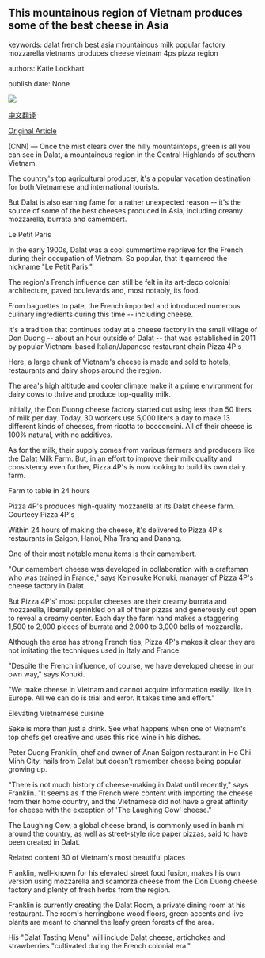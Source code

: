 ## This mountainous region of Vietnam produces some of the best cheese in Asia

keywords: dalat french best asia mountainous milk popular factory mozzarella vietnams produces cheese vietnam 4ps pizza region

authors: Katie Lockhart

publish date: None

![](https://cdn.cnn.com/cnnnext/dam/assets/200601131900-img-9865-super-tease.jpg)

[中文翻译](This%20mountainous%20region%20of%20Vietnam%20produces%20some%20of%20the%20best%20cheese%20in%20Asia_zh.md)

[Original Article](https://edition.cnn.com/travel/article/vietnam-cheese-dalat/index.html)

(CNN) — Once the mist clears over the hilly mountaintops, green is all you can see in Dalat, a mountainous region in the Central Highlands of southern Vietnam.

The country's top agricultural producer, it's a popular vacation destination for both Vietnamese and international tourists.

But Dalat is also earning fame for a rather unexpected reason -- it's the source of some of the best cheeses produced in Asia, including creamy mozzarella, burrata and camembert.

Le Petit Paris

In the early 1900s, Dalat was a cool summertime reprieve for the French during their occupation of Vietnam. So popular, that it garnered the nickname "Le Petit Paris."

The region's French influence can still be felt in its art-deco colonial architecture, paved boulevards and, most notably, its food.

From baguettes to pate, the French imported and introduced numerous culinary ingredients during this time -- including cheese.

It's a tradition that continues today at a cheese factory in the small village of Don Duong -- about an hour outside of Dalat -- that was established in 2011 by popular Vietnam-based Italian/Japanese restaurant chain Pizza 4P's

Here, a large chunk of Vietnam's cheese is made and sold to hotels, restaurants and dairy shops around the region.

The area's high altitude and cooler climate make it a prime environment for dairy cows to thrive and produce top-quality milk.

Initially, the Don Duong cheese factory started out using less than 50 liters of milk per day. Today, 30 workers use 5,000 liters a day to make 13 different kinds of cheeses, from ricotta to bocconcini. All of their cheese is 100% natural, with no additives.

As for the milk, their supply comes from various farmers and producers like the Dalat Milk Farm. But, in an effort to improve their milk quality and consistency even further, Pizza 4P's is now looking to build its own dairy farm.

Farm to table in 24 hours

Pizza 4P's produces high-quality mozzarella at its Dalat cheese farm. Courteey Pizza 4P's

Within 24 hours of making the cheese, it's delivered to Pizza 4P's restaurants in Saigon, Hanoi, Nha Trang and Danang.

One of their most notable menu items is their camembert.

"Our camembert cheese was developed in collaboration with a craftsman who was trained in France," says Keinosuke Konuki, manager of Pizza 4P's cheese factory in Dalat.

But Pizza 4P's' most popular cheeses are their creamy burrata and mozzarella, liberally sprinkled on all of their pizzas and generously cut open to reveal a creamy center. Each day the farm hand makes a staggering 1,500 to 2,000 pieces of burrata and 2,000 to 3,000 balls of mozzarella.

Although the area has strong French ties, Pizza 4P's makes it clear they are not imitating the techniques used in Italy and France.

"Despite the French influence, of course, we have developed cheese in our own way," says Konuki.

"We make cheese in Vietnam and cannot acquire information easily, like in Europe. All we can do is trial and error. It takes time and effort."

Elevating Vietnamese cuisine

Sake is more than just a drink. See what happens when one of Vietnam's top chefs get creative and uses this rice wine in his dishes.

Peter Cuong Franklin, chef and owner of Anan Saigon restaurant in Ho Chi Minh City, hails from Dalat but doesn't remember cheese being popular growing up.

"There is not much history of cheese-making in Dalat until recently," says Franklin. "It seems as if the French were content with importing the cheese from their home country, and the Vietnamese did not have a great affinity for cheese with the exception of 'The Laughing Cow' cheese."

The Laughing Cow, a global cheese brand, is commonly used in banh mi around the country, as well as street-style rice paper pizzas, said to have been created in Dalat.

Related content 30 of Vietnam's most beautiful places

Franklin, well-known for his elevated street food fusion, makes his own version using mozzarella and scamorza cheese from the Don Duong cheese factory and plenty of fresh herbs from the region.

Franklin is currently creating the Dalat Room, a private dining room at his restaurant. The room's herringbone wood floors, green accents and live plants are meant to channel the leafy green forests of the area.

His "Dalat Tasting Menu" will include Dalat cheese, artichokes and strawberries "cultivated during the French colonial era."